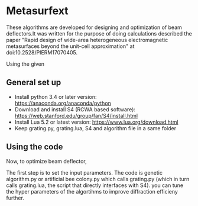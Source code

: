 
# Metasurfext
These algorithms are developed for designing and optimization of beam deflectors.It was written for the purpose of doing calculations described the paper "Rapid design of wide-area heterogeneous electromagnetic metasurfaces beyond the unit-cell approximation" at doi:10.2528/PIERM17070405. 

Using the given 

## General set up
- Install python 3.4 or later version: https://anaconda.org/anaconda/python
- Download and install S4 (RCWA based software): https://web.stanford.edu/group/fan/S4/install.html
- Install Lua 5.2 or latest version: https://www.lua.org/download.html
- Keep grating.py, grating.lua, S4 and algorithm file in a same folder

## Using the code
Now, to optimize beam deflector,

The first step is to set the input parameters. The code is genetic algorithm.py or artificial bee colony.py which calls grating.py (which in turn calls grating.lua, the script that directly interfaces with S4). you can tune the hyper parameters of the algortihms to improve diffraction efficieny further.

